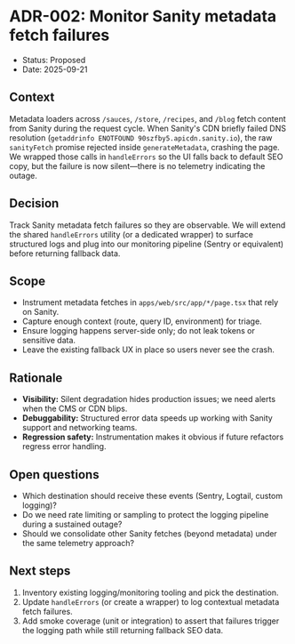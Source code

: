 # ADR-002: Monitor Sanity metadata fetch failures

- Status: Proposed
- Date: 2025-09-21

## Context

Metadata loaders across `/sauces`, `/store`, `/recipes`, and `/blog` fetch content from Sanity during the request cycle. When Sanity's CDN briefly failed DNS resolution (`getaddrinfo ENOTFOUND 90szfby5.apicdn.sanity.io`), the raw `sanityFetch` promise rejected inside `generateMetadata`, crashing the page. We wrapped those calls in `handleErrors` so the UI falls back to default SEO copy, but the failure is now silent—there is no telemetry indicating the outage.

## Decision

Track Sanity metadata fetch failures so they are observable. We will extend the shared `handleErrors` utility (or a dedicated wrapper) to surface structured logs and plug into our monitoring pipeline (Sentry or equivalent) before returning fallback data.

## Scope

- Instrument metadata fetches in `apps/web/src/app/*/page.tsx` that rely on Sanity.
- Capture enough context (route, query ID, environment) for triage.
- Ensure logging happens server-side only; do not leak tokens or sensitive data.
- Leave the existing fallback UX in place so users never see the crash.

## Rationale

- **Visibility:** Silent degradation hides production issues; we need alerts when the CMS or CDN blips.
- **Debuggability:** Structured error data speeds up working with Sanity support and networking teams.
- **Regression safety:** Instrumentation makes it obvious if future refactors regress error handling.

## Open questions

- Which destination should receive these events (Sentry, Logtail, custom logging)?
- Do we need rate limiting or sampling to protect the logging pipeline during a sustained outage?
- Should we consolidate other Sanity fetches (beyond metadata) under the same telemetry approach?

## Next steps

1. Inventory existing logging/monitoring tooling and pick the destination.
2. Update `handleErrors` (or create a wrapper) to log contextual metadata fetch failures.
3. Add smoke coverage (unit or integration) to assert that failures trigger the logging path while still returning fallback SEO data.
